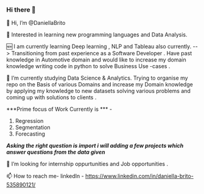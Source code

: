 ### Hi there 👋

👋 Hi, I’m @DaniellaBrito

👀 Interested in learning new programming languages and Data Analysis.

🆕 I am currently learning Deep learning , NLP and Tableau also currently.
--> Transitioning from past experience as a Software Developer .
Have past knowledge in Automotive domain and would like to increase my domain knowledge writing code in python to solve Business Use -cases .

🌱 I’m currently studying Data Science & Analytics. Trying to organise my repo on the Basis of various Domains and increase my Domain knowledge by applying my knowledge to new datasets solving various problems and coming up with solutions to clients .

***Prime focus of Work Currently is *** - 
1. Regression 
2. Segmentation 
3. Forecasting 


***Asking the right question is import i will adding a few projects which answer questions from the data given***

💞️ I’m looking for internship oppurtunities and Job opportunities .

📫 How to reach me- linkedIn - https://www.linkedin.com/in/daniella-brito-535890121/
